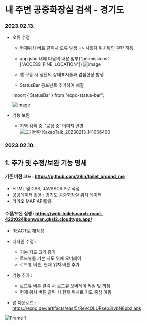 # 내 주변 공중화장실 검색 - 경기도

### 2023.02.13.
- 오류 수정 
    - 현재위치 버트 클릭시 오류 발생 => 사용자 위치확인 권한 허용
    - app.json 내에 다음의 내용 첨부("permissions": ["ACCESS_FINE_LOCATION"])
   ![image](https://user-images.githubusercontent.com/113665653/218359711-6c191322-2396-48a3-92bc-35c0f72a3f6b.png)
    
    - 앱 구동 시 상단의 상태표시줄과 겹침현상 발생
    - StatusBar 콤포넌트 추가하여 해결
    
    import { StatusBar } from "expo-status-bar";

    ![image](https://user-images.githubusercontent.com/113665653/218359590-810830c0-8ad3-4b12-b2f3-6c3b2b397888.png)


- 기능 보완
    - 지역 검색 중, '로딩 중' 이미지 반영            
        ![크기변환 KakaoTalk_20230213_141006490](https://user-images.githubusercontent.com/113665653/218376051-ef03b292-1c06-4ea3-851d-d5bc325a202d.jpg)




### 2023.02.10.

## 1. 추가 및 수정/보완 기능 명세

#### 기존 버전 코드 : https://github.com/z9in/toilet_around_me
- HTML 및 CSS, JAVASCRIP로 작성
- 공공데이터 활용 : 경기도 공중화장실 위치 데이터
- 카카오 MAP API활용 

#### 수정/보완 실행 : https://web-toiletsearch-react-422t024lbonwoan.gksl2.cloudtype.app/
- REACT로 재작성
- 디자인 수정 : 
    - 기본 지도 크기 증가
    - 로드뷰를 기본 지도 위에 오버레이
    - 로드뷰 버튼, 현재 위치 버튼 추가

- 기능 추가 :
    - 로드뷰 버튼 클릭 시 로드뷰 오버레이 켜짐 및 꺼짐
    - 현재 위치 버튼 클릭 시 현재 위치로 지도 중심 이동


- 앱 다운로드 : https://expo.dev/artifacts/eas/5rReVcQLURseb3rvbN8ubz.apk

![Frame 1](https://user-images.githubusercontent.com/113665653/218007936-4f8f791f-20ea-446e-a7ff-b5e496059b34.jpg)
